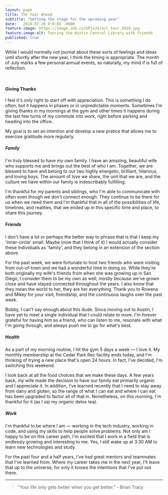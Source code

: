 ```yaml
---
layout: page
title: The Year Ahead
subtitle: "Setting the stage for the upcoming year"
date:   2018-07-20 0:0:01 -0600
feature-image: https://image.ibb.co/bPjvJd/acl_tour_2018.jpg
feature-image-alt: Touring the Austin Central Library with Friends
published: true
---
```

While I would normally not journal about these sorts of feelings and ideas until shortly after the new year, I think the timing is appropriate. The month of July marks a few personal annual events, so naturally, my mind if is full of reflection.

<br>

#### Giving Thanks
I feel it's only right to start off with appreciation. This is something I do often, but it happens in phases or in unpredictable moments. Sometimes I'm giving thanks in my mornings at the gym and other times it happens during the last few turns of my commute into work, right before parking and heading into the office.

My goal is to set an intention and develop a new pratice that allows me to exercise gratitude more regularly.

##### Family
I'm truly blessed to have my own family. I have an amazing, beautiful wife who supports me and brings out the best of who I am. Together, we are blessed to have and belong to our two highly energetic, brilliant, hilarious, and loving boys. The amount of love we share, the unit that we are, and the culture we have within our family is indescribably fulfilling.

I'm thankful for my parents and siblings, who I'm able to communicate with often even though we don't connect enough. They continue to be there for us when we need them and I'm thankful that in all of the possibilities of life, timelines, and realities, that we ended up in this specific time and place, to share this journey.

##### Friends
I don't have a lot or perhaps the better way to phrase that is that I keep my 'inner-circle' small. Maybe (now that I think of it) I would actually consider these individuals as 'family', and they belong in an extension of the section above.

For the past week, we were fortunate to host two friends who were visiting from out-of-town and we had a wonderful time in doing so. While they're both originally my wife's friends from when she was growing up in San Diego, I consider them to be my own as well, mostly because we've grown close and have stayed connected throughout the years. I also know that they mean the world to her, they are her everything. Thank you to Rowena and Mikey for your visit, friendship, and the continuous laughs over the past week.

Bobby, I can't say enough about this dude. Since moving out to Austin, I have yet to meet a single individual that I could relate to more. I'm forever grateful for having him as a friend, who can listen to me, resonate with what I'm going through, and always push me to go for what's best.

##### Health
As a part of my morning routine, I hit the gym 5 days a week &mdash; I love it. My monthly membership at the Cedar Park Rec facility ends today, and I'm thinking of trying a new place that's open 24 hours. In fact, I've decided, I'm switching this weekend.

I look back at all the food choices that we make these days. A few years back, my wife made the decision to have our family eat primarily organic and I appreciate it. In addition, I've learned recently that I need to stay away from dairy and gluten, so the range of what I can eat and where I can eat has been upgraded to factor all of that in. Nonetheless, on this morning, I'm thankful for it (as I sip my organic detox tea).

##### Work
I'm thankful to be where I am &mdash; working in the tech industry, working in code, and using my skills to help people solve problems. Not only am I happy to be on this career path, I'm excited that I work in a field that is endlessly growing and interesting to me. Yes, I still wake up at 3:30 AM to learn new technologies and study.

For the past four and a half years, I've had great mentors and teammates that I've learned from. Where my career takes me in the next year, I'll leave that up to the universe, for only it knows the intentions that I've put out there.

<hr class="divider_elipses">

<blockquote>“Your life only gets better when you get better.” - Brian Tracy</blockquote>
